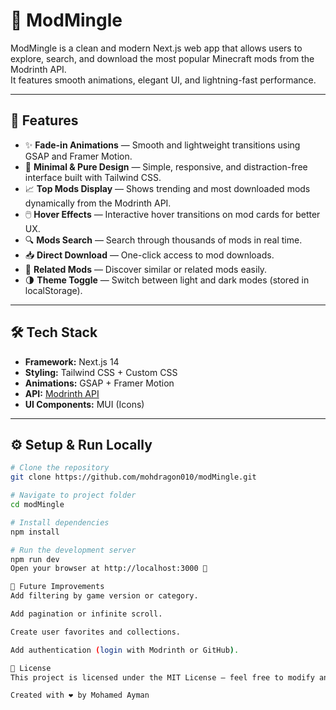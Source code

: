 # 🧩 ModMingle

ModMingle is a clean and modern Next.js web app that allows users to explore, search, and download the most popular Minecraft mods from the Modrinth API.  
It features smooth animations, elegant UI, and lightning-fast performance.

---

## 🚀 Features

- ✨ **Fade-in Animations** — Smooth and lightweight transitions using GSAP and Framer Motion.  
- 🎨 **Minimal & Pure Design** — Simple, responsive, and distraction-free interface built with Tailwind CSS.  
- 📈 **Top Mods Display** — Shows trending and most downloaded mods dynamically from the Modrinth API.  
- 🖱️ **Hover Effects** — Interactive hover transitions on mod cards for better UX.  
- 🔍 **Mods Search** — Search through thousands of mods in real time.  
- 📥 **Direct Download** — One-click access to mod downloads.  
- 🔗 **Related Mods** — Discover similar or related mods easily.  
- 🌗 **Theme Toggle** — Switch between light and dark modes (stored in localStorage).

---

## 🛠️ Tech Stack

- **Framework:** Next.js 14  
- **Styling:** Tailwind CSS + Custom CSS  
- **Animations:** GSAP + Framer Motion  
- **API:** [Modrinth API](https://docs.modrinth.com/api-spec/)  
- **UI Components:** MUI (Icons)  

---


## ⚙️ Setup & Run Locally

```bash
# Clone the repository
git clone https://github.com/mohdragon010/modMingle.git

# Navigate to project folder
cd modMingle

# Install dependencies
npm install

# Run the development server
npm run dev
Open your browser at http://localhost:3000 🚀

🧠 Future Improvements
Add filtering by game version or category.

Add pagination or infinite scroll.

Create user favorites and collections.

Add authentication (login with Modrinth or GitHub).

📜 License
This project is licensed under the MIT License — feel free to modify and share!

Created with ❤️ by Mohamed Ayman
